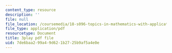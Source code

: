 ```yaml
---
content_type: resource
description: ''
file: null
file_location: /coursemedia/18-s096-topics-in-mathematics-with-applications-in-finance-fall-2013/7de6baa299a49d621b2725b9af5a4e0e_D2Jn1VrqjWI.pdf
file_type: application/pdf
resourcetype: Document
title: 3play pdf file
uid: 7de6baa2-99a4-9d62-1b27-25b9af5a4e0e
---
```

